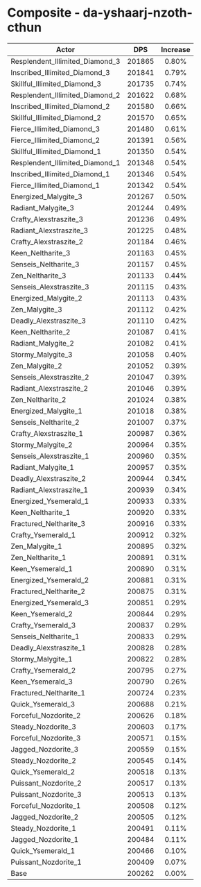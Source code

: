 # Composite - da-yshaarj-nzoth-cthun
| Actor | DPS | Increase |
|---|:---:|:---:|
|Resplendent_Illimited_Diamond_3|201865|0.80%|
|Inscribed_Illimited_Diamond_3|201841|0.79%|
|Skillful_Illimited_Diamond_3|201735|0.74%|
|Resplendent_Illimited_Diamond_2|201622|0.68%|
|Inscribed_Illimited_Diamond_2|201580|0.66%|
|Skillful_Illimited_Diamond_2|201570|0.65%|
|Fierce_Illimited_Diamond_3|201480|0.61%|
|Fierce_Illimited_Diamond_2|201391|0.56%|
|Skillful_Illimited_Diamond_1|201350|0.54%|
|Resplendent_Illimited_Diamond_1|201348|0.54%|
|Inscribed_Illimited_Diamond_1|201346|0.54%|
|Fierce_Illimited_Diamond_1|201342|0.54%|
|Energized_Malygite_3|201267|0.50%|
|Radiant_Malygite_3|201244|0.49%|
|Crafty_Alexstraszite_3|201236|0.49%|
|Radiant_Alexstraszite_3|201225|0.48%|
|Crafty_Alexstraszite_2|201184|0.46%|
|Keen_Neltharite_3|201163|0.45%|
|Senseis_Neltharite_3|201157|0.45%|
|Zen_Neltharite_3|201133|0.44%|
|Senseis_Alexstraszite_3|201115|0.43%|
|Energized_Malygite_2|201113|0.43%|
|Zen_Malygite_3|201112|0.42%|
|Deadly_Alexstraszite_3|201110|0.42%|
|Keen_Neltharite_2|201087|0.41%|
|Radiant_Malygite_2|201082|0.41%|
|Stormy_Malygite_3|201058|0.40%|
|Zen_Malygite_2|201052|0.39%|
|Senseis_Alexstraszite_2|201047|0.39%|
|Radiant_Alexstraszite_2|201046|0.39%|
|Zen_Neltharite_2|201024|0.38%|
|Energized_Malygite_1|201018|0.38%|
|Senseis_Neltharite_2|201007|0.37%|
|Crafty_Alexstraszite_1|200987|0.36%|
|Stormy_Malygite_2|200964|0.35%|
|Senseis_Alexstraszite_1|200960|0.35%|
|Radiant_Malygite_1|200957|0.35%|
|Deadly_Alexstraszite_2|200944|0.34%|
|Radiant_Alexstraszite_1|200939|0.34%|
|Energized_Ysemerald_1|200933|0.33%|
|Keen_Neltharite_1|200920|0.33%|
|Fractured_Neltharite_3|200916|0.33%|
|Crafty_Ysemerald_1|200912|0.32%|
|Zen_Malygite_1|200895|0.32%|
|Zen_Neltharite_1|200891|0.31%|
|Keen_Ysemerald_1|200890|0.31%|
|Energized_Ysemerald_2|200881|0.31%|
|Fractured_Neltharite_2|200875|0.31%|
|Energized_Ysemerald_3|200851|0.29%|
|Keen_Ysemerald_2|200844|0.29%|
|Crafty_Ysemerald_3|200837|0.29%|
|Senseis_Neltharite_1|200833|0.29%|
|Deadly_Alexstraszite_1|200828|0.28%|
|Stormy_Malygite_1|200822|0.28%|
|Crafty_Ysemerald_2|200795|0.27%|
|Keen_Ysemerald_3|200790|0.26%|
|Fractured_Neltharite_1|200724|0.23%|
|Quick_Ysemerald_3|200688|0.21%|
|Forceful_Nozdorite_2|200626|0.18%|
|Steady_Nozdorite_3|200603|0.17%|
|Forceful_Nozdorite_3|200571|0.15%|
|Jagged_Nozdorite_3|200559|0.15%|
|Steady_Nozdorite_2|200545|0.14%|
|Quick_Ysemerald_2|200518|0.13%|
|Puissant_Nozdorite_2|200517|0.13%|
|Puissant_Nozdorite_3|200513|0.13%|
|Forceful_Nozdorite_1|200508|0.12%|
|Jagged_Nozdorite_2|200505|0.12%|
|Steady_Nozdorite_1|200491|0.11%|
|Jagged_Nozdorite_1|200484|0.11%|
|Quick_Ysemerald_1|200466|0.10%|
|Puissant_Nozdorite_1|200409|0.07%|
|Base|200262|0.00%|
